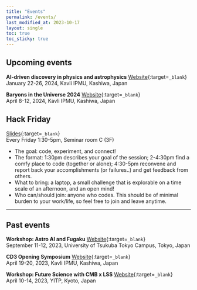 ```yaml
---
title: "Events"
permalink: /events/
last_modified_at: 2023-10-17
layout: single
toc: true
toc_sticky: true
---
```


## Upcoming events

**AI-driven discovery in physics and astrophysics** 
[Website](/ai4phys/){:target=`_blank`}\
January 22-26, 2024, Kavli IPMU, Kashiwa, Japan

**Baryons in the Universe 2024**
[Website](https://indico.ipmu.jp/event/429/){:target=`_blank`}\
April 8-12, 2024, Kavli IPMU, Kashiwa, Japan


## Hack Friday 
[Slides](https://docs.google.com/presentation/d/1YlANbb1qp_nbp37aalpP6JGxunt3yQOsnf2GoU-9KMw/){:target=`_blank`}\
Every Friday 1:30-5pm, Seminar room C (3F)
* The goal: code, experiment, and connect!
* The format: 1:30pm describes your goal of the session; 2-4:30pm find a comfy place to code (together or alone); 4:30-5pm reconvene and report back your accomplishments (or failures..) and get feedback from others.
* What to bring: a laptop, a small challenge that is explorable on a time scale of an afternoon, and an open mind!
* Who can/should join: anyone who codes. This should be of minimal burden to your work/life, so feel free to join and leave anytime. 

---

## Past events
**Workshop: Astro AI and Fugaku**
[Website](/fugakuAI/){:target=`_blank`}\
September 11-12, 2023, University of Tsukuba Tokyo Campus, Tokyo, Japan

**CD3 Opening Symposium** 
[Website](/opening/){:target=`_blank`}\
April 19-20, 2023, Kavli IPMU, Kashiwa, Japan

**Workshop: Future Science with CMB x LSS** 
[Website](https://www2.yukawa.kyoto-u.ac.jp/~cmb-lss/index.php){:target=`_blank`}\
April 10-14, 2023, YITP, Kyoto, Japan
